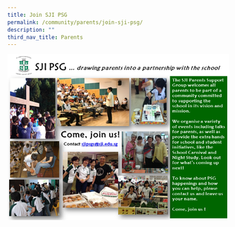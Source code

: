 ```yaml
---
title: Join SJI PSG
permalink: /community/parents/join-sji-psg/
description: ""
third_nav_title: Parents
---
```

![SJI PSG](/images/PSG-Join%20us.png)